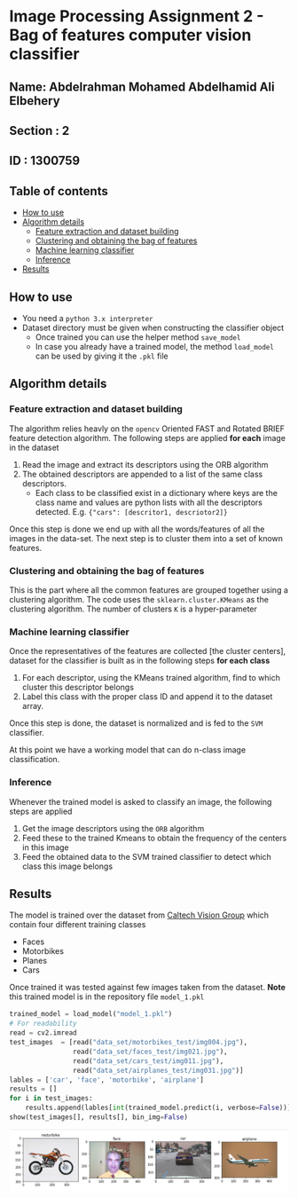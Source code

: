 # Image Processing Assignment 2 - Bag of features computer vision classifier
## Name: Abdelrahman Mohamed Abdelhamid Ali Elbehery
## Section : 2
## ID : 1300759

## Table of contents
<!-- TOC -->


- [How to use](#how-to-use)
- [Algorithm details](#algorithm-details)
    - [Feature extraction and dataset building](#feature-extraction-and-dataset-building)
    - [Clustering and obtaining the bag of features](#clustering-and-obtaining-the-bag-of-features)
    - [Machine learning classifier](#machine-learning-classifier)
    - [Inference](#inference)
- [Results](#results)

<!-- /TOC -->
## How to use
+ You need a `python 3.x interpreter`
+ Dataset directory must be given when constructing the classifier object
    + Once trained you can use the helper method `save_model`
    + In case you already have a trained model, the method `load_model` can be used by giving it the `.pkl` file

## Algorithm details

### Feature extraction and dataset building

The algorithm relies heavly on the `opencv` Oriented FAST and Rotated BRIEF feature detection algorithm. The following steps are applied **for each** image in the dataset

1. Read the image and extract its descriptors using the ORB algorithm
2. The obtained descriptors are appended to a list of the same class descriptors.
    + Each class to be classified exist in a dictionary where keys are the class name and values are python lists with all the descriptors detected. E.g. `{"cars": [descritor1, descriotor2]}`

Once this step is done we end up with all the words/features of all the images in the data-set. The next step is to cluster them into a set of known features.

### Clustering and obtaining the bag of features

This is the part where all the common features are grouped together using a clustering algorithm. The code uses the `sklearn.cluster.KMeans` as the clustering algorithm. The number of clusters `K` is a hyper-parameter

### Machine learning classifier

Once the representatives of the features are collected [the cluster centers], dataset for the classifier is built as in the following steps **for each class**

1. For each descriptor, using the KMeans trained algorithm, find to which cluster this descriptor belongs
2. Label this class with the proper class ID and append it to the dataset array.

Once this step is done, the dataset is normalized and is fed to the `SVM` classifier.

At this point we have a working model that can do n-class image classification.

### Inference

Whenever the trained model is asked to classify an image, the following steps are applied

1. Get the image descriptors using the `ORB` algorithm
2. Feed these to the trained Kmeans to obtain the frequency of the centers in this image
3. Feed the obtained data to the SVM trained classifier to detect which class this image belongs


## Results

The model is trained over the dataset from [Caltech Vision Group](http://www.vision.caltech.edu/archive.html) which contain four different training classes
+ Faces
+ Motorbikes
+ Planes
+ Cars

Once trained it was tested against few images taken from the dataset. **Note** this trained model is in the repository file `model_1.pkl`

```python
trained_model = load_model("model_1.pkl")
# For readability
read = cv2.imread
test_images  = [read("data_set/motorbikes_test/img004.jpg"),
                read("data_set/faces_test/img021.jpg"),
                read("data_set/cars_test/img011.jpg"),
                read("data_set/airplanes_test/img031.jpg")]
lables = ['car', 'face', 'motorbike', 'airplane']
results = []
for i in test_images:
    results.append(lables[int(trained_model.predict(i, verbose=False))])
show(test_images[], results[], bin_img=False)
```

![](assets/2018-04-22-21-37-56.png)

